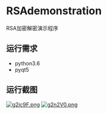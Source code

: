 # RSAdemonstration
RSA加密解密演示程序
## 运行需求
- python3.6
- pyqt5
## 运行截图
[![g2ic9F.png](https://t1.picb.cc/uploads/2019/04/28/g2ic9F.png)](https://www.picb.cc/image/g2ic9F)
[![g2n2V0.png](https://t1.picb.cc/uploads/2019/04/28/g2n2V0.png)](https://www.picb.cc/image/g2n2V0)
